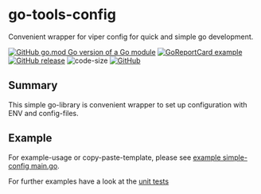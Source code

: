 # go-tools-config

Convenient wrapper for viper config for quick and simple go development.

[![GitHub go.mod Go version of a Go module](https://img.shields.io/github/go-mod/go-version/tilseiffert/go-tools-config.svg)](https://github.com/tilseiffert/go-tools-config)
[![GoReportCard example](https://goreportcard.com/badge/github.com/tilseiffert/go-tools-config)](https://goreportcard.com/report/github.com/tilseiffert/go-tools-config)
[![GitHub release](https://img.shields.io/github/release/tilseiffert/go-tools-config.svg)](https://GitHub.com/tilseiffert/go-tools-config/releases/)
![code-size](https://img.shields.io/github/languages/code-size/tilseiffert/go-tools-config)
[![GitHub](https://img.shields.io/github/license/tilseiffert/go-tools-config)](https://github.com/tilseiffert/go-tools-config/blob/master/LICENSE)

## Summary

This simple go-library is convenient wrapper to
set up configuration with ENV and config-files.

## Example

For example-usage or copy-paste-template, please see [example simple-config main.go](/config/example_test.go).

For further examples have a look at the [unit tests](/config/config_test.go)